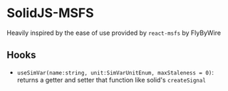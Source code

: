 # SolidJS-MSFS

Heavily inspired by the ease of use provided by `react-msfs` by FlyByWire

## Hooks
- `useSimVar(name:string, unit:SimVarUnitEnum, maxStaleness = 0)`: returns a getter and setter that function like solid's `createSignal` 
